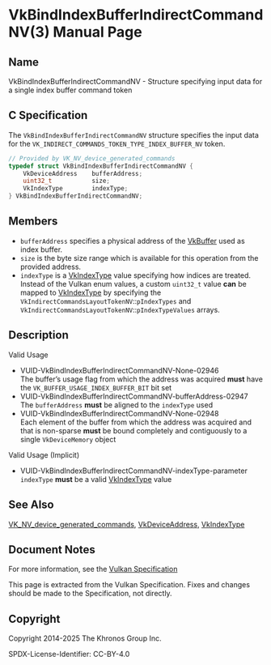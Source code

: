 # VkBindIndexBufferIndirectCommandNV(3) Manual Page

## Name

VkBindIndexBufferIndirectCommandNV - Structure specifying input data for a single index buffer command token



## [](#_c_specification)C Specification

The `VkBindIndexBufferIndirectCommandNV` structure specifies the input data for the `VK_INDIRECT_COMMANDS_TOKEN_TYPE_INDEX_BUFFER_NV` token.

```c++
// Provided by VK_NV_device_generated_commands
typedef struct VkBindIndexBufferIndirectCommandNV {
    VkDeviceAddress    bufferAddress;
    uint32_t           size;
    VkIndexType        indexType;
} VkBindIndexBufferIndirectCommandNV;
```

## [](#_members)Members

- `bufferAddress` specifies a physical address of the [VkBuffer](https://registry.khronos.org/vulkan/specs/latest/man/html/VkBuffer.html) used as index buffer.
- `size` is the byte size range which is available for this operation from the provided address.
- `indexType` is a [VkIndexType](https://registry.khronos.org/vulkan/specs/latest/man/html/VkIndexType.html) value specifying how indices are treated. Instead of the Vulkan enum values, a custom `uint32_t` value **can** be mapped to [VkIndexType](https://registry.khronos.org/vulkan/specs/latest/man/html/VkIndexType.html) by specifying the `VkIndirectCommandsLayoutTokenNV`::`pIndexTypes` and `VkIndirectCommandsLayoutTokenNV`::`pIndexTypeValues` arrays.

## [](#_description)Description

Valid Usage

- [](#VUID-VkBindIndexBufferIndirectCommandNV-None-02946)VUID-VkBindIndexBufferIndirectCommandNV-None-02946  
  The buffer’s usage flag from which the address was acquired **must** have the `VK_BUFFER_USAGE_INDEX_BUFFER_BIT` bit set
- [](#VUID-VkBindIndexBufferIndirectCommandNV-bufferAddress-02947)VUID-VkBindIndexBufferIndirectCommandNV-bufferAddress-02947  
  The `bufferAddress` **must** be aligned to the `indexType` used
- [](#VUID-VkBindIndexBufferIndirectCommandNV-None-02948)VUID-VkBindIndexBufferIndirectCommandNV-None-02948  
  Each element of the buffer from which the address was acquired and that is non-sparse **must** be bound completely and contiguously to a single `VkDeviceMemory` object

Valid Usage (Implicit)

- [](#VUID-VkBindIndexBufferIndirectCommandNV-indexType-parameter)VUID-VkBindIndexBufferIndirectCommandNV-indexType-parameter  
  `indexType` **must** be a valid [VkIndexType](https://registry.khronos.org/vulkan/specs/latest/man/html/VkIndexType.html) value

## [](#_see_also)See Also

[VK\_NV\_device\_generated\_commands](https://registry.khronos.org/vulkan/specs/latest/man/html/VK_NV_device_generated_commands.html), [VkDeviceAddress](https://registry.khronos.org/vulkan/specs/latest/man/html/VkDeviceAddress.html), [VkIndexType](https://registry.khronos.org/vulkan/specs/latest/man/html/VkIndexType.html)

## [](#_document_notes)Document Notes

For more information, see the [Vulkan Specification](https://registry.khronos.org/vulkan/specs/latest/html/vkspec.html#VkBindIndexBufferIndirectCommandNV)

This page is extracted from the Vulkan Specification. Fixes and changes should be made to the Specification, not directly.

## [](#_copyright)Copyright

Copyright 2014-2025 The Khronos Group Inc.

SPDX-License-Identifier: CC-BY-4.0